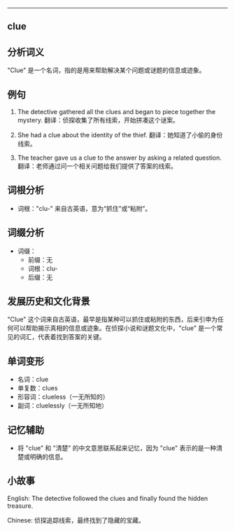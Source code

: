 
---------------
## clue
## 分析词义
"Clue" 是一个名词，指的是用来帮助解决某个问题或谜题的信息或迹象。

## 例句
1. The detective gathered all the clues and began to piece together the mystery.
   翻译：侦探收集了所有线索，开始拼凑这个谜案。

2. She had a clue about the identity of the thief.
   翻译：她知道了小偷的身份线索。

3. The teacher gave us a clue to the answer by asking a related question.
   翻译：老师通过问一个相关问题给我们提供了答案的线索。

## 词根分析
- 词根："clu-" 来自古英语，意为“抓住”或“粘附”。

## 词缀分析
- 词缀：
  - 前缀：无
  - 词根：clu-
  - 后缀：无

## 发展历史和文化背景
"Clue" 这个词来自古英语，最早是指某种可以抓住或粘附的东西，后来引申为任何可以帮助揭示真相的信息或迹象。在侦探小说和谜题文化中，"clue" 是一个常见的词汇，代表着找到答案的关键。

## 单词变形
- 名词：clue
- 单复数：clues
- 形容词：clueless（一无所知的）
- 副词：cluelessly（一无所知地）

## 记忆辅助
- 将 "clue" 和 "清楚" 的中文意思联系起来记忆，因为 "clue" 表示的是一种清楚或明确的信息。

## 小故事
English:
The detective followed the clues and finally found the hidden treasure.

Chinese:
侦探追踪线索，最终找到了隐藏的宝藏。

